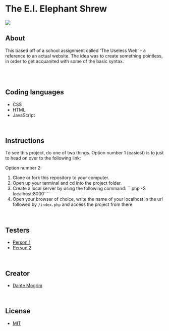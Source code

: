 # The E.I. Elephant Shrew

<img src="https://media.giphy.com/media/l41Yrs2hxxrjrIC9a/giphy-downsized.gif">


## About
This based off of a school assignment called 'The Useless Web' - a reference to an actual website. The idea was to create something pointless, in order to get acquanited with some of the basic syntax.

<br><br>

## Coding languages
- CSS
- HTML
- JavaScript

<br>

## Instructions
To see this project, do one of two things.
Option number 1 (easiest) is to just to head on over to the following link:


Option number 2:
1. Clone or fork this repository to your computer.
2. Open up your terminal and cd into the project folder.
3. Create a local server by using the following command: ```php -S localhost:8000````
4. Open your browser of choice, write the name of your localhost in the url followed by ```/index.php``` and access the project from there.

<br>

## Testers
- [Person 1](https://github.com/mogrim-91)
- [Person 2](https://github.com/mogrim-91)

<br>

## Creator
- [Dante Mogrim](https://github.com/mogrim-91)

<br>

## License
- [MIT](https://en.wikipedia.org/wiki/MIT_License)
